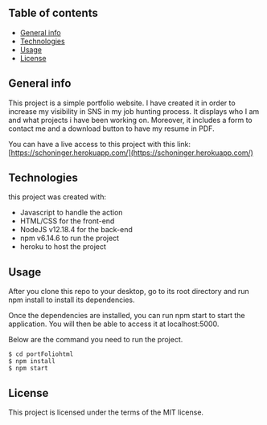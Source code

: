 ## Table of contents
* [General info](#general-info)
* [Technologies](#technologies)
* [Usage](#usage)
* [License](#license)

## General info
This project is a simple portfolio website. I have created it in order to increase my visibility in SNS in my job hunting process.
It displays who I am and what projects i have been working on.
Moreover, it includes a form to contact me and a download button to have my resume in PDF.

You can have a live access to this project with this link: [https://schoninger.herokuapp.com/](https://schoninger.herokuapp.com/)
	
## Technologies
this project was created with:
* Javascript to handle the action
* HTML/CSS for the front-end
* NodeJS v12.18.4 for the back-end
* npm v6.14.6 to run the project
* heroku to host the project


## Usage
After you clone this repo to your desktop, go to its root directory and run npm install to install its dependencies.

Once the dependencies are installed, you can run npm start to start the application. You will then be able to access it at localhost:5000.

Below are the command you need to run the project.

```
$ cd portFoliohtml
$ npm install
$ npm start
```


## License
This project is licensed under the terms of the MIT license.